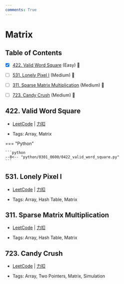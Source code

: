 ```yaml
---
comments: True
---
```


# Matrix

## Table of Contents

- [x] [422. Valid Word Square](#422-valid-word-square) (Easy) 👑
- [ ] [531. Lonely Pixel I](#531-lonely-pixel-i) (Medium) 👑
- [ ] [311. Sparse Matrix Multiplication](#311-sparse-matrix-multiplication) (Medium) 👑
- [ ] [723. Candy Crush](#723-candy-crush) (Medium) 👑


## 422. Valid Word Square

-    [LeetCode](https://leetcode.com/problems/valid-word-square/) | [力扣](https://leetcode.cn/problems/valid-word-square/)

-   Tags: Array, Matrix

=== "Python"

    ```python
    --8<-- "python/0301_0600/0422_valid_word_square.py"
    ```



## 531. Lonely Pixel I

-    [LeetCode](https://leetcode.com/problems/lonely-pixel-i/) | [力扣](https://leetcode.cn/problems/lonely-pixel-i/)

-   Tags: Array, Hash Table, Matrix



## 311. Sparse Matrix Multiplication

-    [LeetCode](https://leetcode.com/problems/sparse-matrix-multiplication/) | [力扣](https://leetcode.cn/problems/sparse-matrix-multiplication/)

-   Tags: Array, Hash Table, Matrix



## 723. Candy Crush

-    [LeetCode](https://leetcode.com/problems/candy-crush/) | [力扣](https://leetcode.cn/problems/candy-crush/)

-   Tags: Array, Two Pointers, Matrix, Simulation
